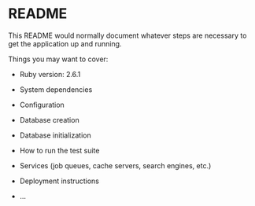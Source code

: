 # README

This README would normally document whatever steps are necessary to get the
application up and running.

Things you may want to cover:

* Ruby version: 2.6.1

* System dependencies

* Configuration

* Database creation

* Database initialization

* How to run the test suite

* Services (job queues, cache servers, search engines, etc.)

* Deployment instructions

* ...
